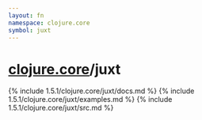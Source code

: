 ```yaml
---
layout: fn
namespace: clojure.core
symbol: juxt
---
```


# [clojure.core](../)/juxt

{% include 1.5.1/clojure.core/juxt/docs.md %}
{% include 1.5.1/clojure.core/juxt/examples.md %}
{% include 1.5.1/clojure.core/juxt/src.md %}

